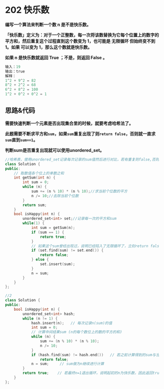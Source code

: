 # 202 快乐数

**编写一个算法来判断一个数 n 是不是快乐数。**

**「快乐数」定义为：对于一个正整数，每一次将该数替换为它每个位置上的数字的平方和，然后重复这个过程直到这个数变为 1，也可能是 无限循环 但始终变不到 1。如果 可以变为 1，那么这个数就是快乐数。**

**如果 n 是快乐数就返回 True ；不是，则返回 False 。**

```c++
输入：19
输出：true
解释：
1^2 + 9^2 = 82
8^2 + 2^2 = 68
6^2 + 8^2 = 100
1^2 + 0^2 + 0^2 = 1
```

## 思路&代码

**需要快速判断一个元素是否出现集合里的时候，就要考虑哈希法了。**

**此题需要不断求平方和`sum`，如果`sum`重复出现了则`return false`，否则就一直求`sum`直到`sum==1`。**

**判断sum是否重复出现就可以使用unordered_set。**



```c++
//哈希表，使用unordered_set记录每次记录的sum值然后进行对比，若有重复则false,否则计算至sum==1
class Solution {
public:
    // 取数值各个位上的单数之和
    int getSum(int n) {
        int sum = 0;
        while (n) {
            sum += (n % 10) * (n % 10);//求当前个位数的平方
            n /= 10;//去除当前个位数
        }
        return sum;
    }
    bool isHappy(int n) {
        unordered_set<int> set;//记录每一次的平方和sum
        while(1) {
            int sum = getSum(n);
            if (sum == 1) {
                return true;
            }
            // 如果这个sum曾经出现过，说明已经陷入了无限循环了，立刻return false
            if (set.find(sum) != set.end()) {
                return false;
            } else {
                set.insert(sum);
            }
            n = sum;
        }
    }
};

//2
class Solution {
public:
    bool isHappy(int n) {
        unordered_set<int> hash;
        while (n != 1) {
            hash.insert(n);   // 每次记录n(sum)的值
            int sum = 0;
            // 计算中间结果sum (n的每个数位上的数的平方的和)
            while (n) {
                sum += (n % 10) * (n % 10);
                n /= 10;
            }
            if (hash.find(sum) != hash.end())   // 若之前计算得到的sum与当前sum相同，说明出现循环，因此返回false
                return false;
            n = sum;     // sum做为n继续进行计算
        }
        return true;    // 若最终n=1退出循环，说明起初的n为快乐数，因此返回true
    }
};
```

